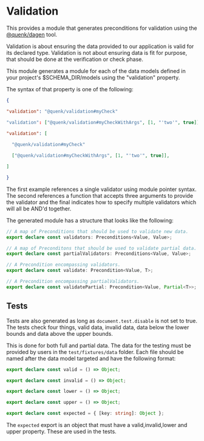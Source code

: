 # Validation

This provides a module that generates preconditions for validation using 
the [@quenk/dagen][1] tool.

Validation is about ensuring the data provided to our application is valid
for its declared type. Validation is not about ensuring data is fit for purpose,
that should be done at the verification or check phase.

This module generates a module for each of the data models defined in your
project's $SCHEMA_DIR/models using the "validation" property.

The syntax of that property is one of the following:

```json
{

"validation": "@quenk/validation#myCheck"

"validation": ["@quenk/validation#myCheckWithArgs", [1, "'two'", true]],

"validation": [
  
  "@quenk/validation#myCheck"

  ["@quenk/validation#myCheckWithArgs", [1, "'two'", true]],

]

}

```

The first example references a single validator using module pointer syntax.
The second references a function that accepts three arguments to provide the
validator and the final indicates how to specify multiple validators which will
all be AND'd together.

The generated module has a structure that looks like the following:

```typescript
// A map of Preconditions that should be used to validate new data.
export declare const validators: Preconditions<Value, Value>;

// A map of Preconditons that should be used to validate partial data.
export declare const partialValidators: Preconditions<Value, Value>;

// A Precondition encompassing validators.
export declare const validate: Precondition<Value, T>;

// A Precondition encompassing partialValidators.
export declare const validatePartial: Precondition<Value, Partial<T>>;
```

## Tests

Tests are also generated as long as `document.test.disable` is not set to true.
The tests check four things, valid data, invalid data, data below the lower 
bounds and data above the upper bounds.

This is done for both full and partial data. The data for the testing must
be provided by users in the `test/fixtures/data` folder. Each file should be
named after the data model targeted and have the following format:

```typescript
export declare const valid = () => Object;

export declare const invalid = () => Object;

export declare const lower = () => Object;

export declare const upper = () => Object;

export declare const expected = { [key: string]: Object };
```

The `expected` export is an object that must have a valid,invalid,lower and
upper property. These are used in the tests.

[1]: https://github.com/quenktechnologies/dagen
